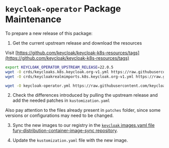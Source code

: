 # `keycloak-operator` Package Maintenance

To prepare a new release of this package:

1. Get the current upstream release and download the resources

Visit [https://github.com/keycloak/keycloak-k8s-resources/tags](https://github.com/keycloak/keycloak-k8s-resources/tags)

```bash
export KEYCLOAK_OPERATOR_UPSTREAM_RELEASE=22.0.5
wget -O crds/keycloaks.k8s.keycloak.org-v1.yml https://raw.githubusercontent.com/keycloak/keycloak-k8s-resources/${KEYCLOAK_OPERATOR_UPSTREAM_RELEASE}/kubernetes/keycloaks.k8s.keycloak.org-v1.yml
wget -O crds/keycloakrealmimports.k8s.keycloak.org-v1.yml https://raw.githubusercontent.com/keycloak/keycloak-k8s-resources/${KEYCLOAK_OPERATOR_UPSTREAM_RELEASE}/kubernetes/keycloakrealmimports.k8s.keycloak.org-v1.yml

wget -O keycloak-operator.yml https://raw.githubusercontent.com/keycloak/keycloak-k8s-resources/${KEYCLOAK_OPERATOR_UPSTREAM_RELEASE}/kubernetes/kubernetes.yml

```

2. Check the differences introduced by pulling the upstream release and add the needed patches in `kustomization.yaml`

Also pay attention to the files already present in `patches` folder, since some versions or configurations may need to be changed.

3. Sync the new images to our registry in the [`keycloak` images.yaml file fury-distribution-container-image-sync repository](https://github.com/sighupio/fury-distribution-container-image-sync/blob/main/modules/keycloak/images.yml).

4. Update the `kustomization.yaml` file with the new image.
